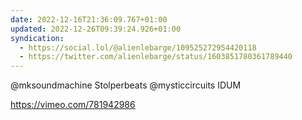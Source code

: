 ```yaml
---
date: 2022-12-16T21:36:09.767+01:00
updated: 2022-12-26T09:39:24.926+01:00
syndication:
  - https://social.lol/@alienlebarge/109525272954420118
  - https://twitter.com/alienlebarge/status/1603851780361789440
---
```

@mksoundmachine Stolperbeats   @mysticcircuits IDUM
  
  https://vimeo.com/781942986
